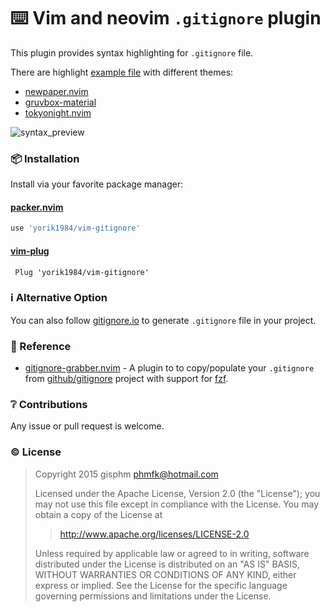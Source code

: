 # ⌨️ Vim  and neovim `.gitignore` plugin

This plugin provides syntax highlighting for `.gitignore` file.

There are highlight [example file](preview/file.gitignore) with different themes:

+ [newpaper.nvim](https://github.com/yorik1984/newpaper.nvim) 
+ [gruvbox-material](https://github.com/sainnhe/gruvbox-material)
+ [tokyonight.nvim](https://github.com/folke/tokyonight.nvim)

![syntax_preview](https://user-images.githubusercontent.com/1559192/144772696-1714739e-03c4-4cfb-800f-55dfe56a4fdd.png)

### 📦 Installation

Install via your favorite package manager:

#### [packer.nvim](https://github.com/wbthomason/packer.nvim)

```lua
use 'yorik1984/vim-gitignore'
```

####  [vim-plug](https://github.com/junegunn/vim-plug)

```Vim
 Plug 'yorik1984/vim-gitignore'
```

### ℹ️ Alternative Option

You can also follow [gitignore.io][2] to generate `.gitignore` file in your project.

### 🔗 Reference

* [gitignore-grabber.nvim][3] - A plugin to to copy/populate your `.gitignore` from [github/gitignore](https://github.com/github/gitignore) project with support for [fzf](https://github.com/junegunn/fzf).

### ❔ Contributions

Any issue or pull request is welcome.

### ©️ License

> Copyright 2015 gisphm <phmfk@hotmail.com>
>
> Licensed under the Apache License, Version 2.0 (the "License");
> you may not use this file except in compliance with the License.
> You may obtain a copy of the License at
>
>> http://www.apache.org/licenses/LICENSE-2.0
>
> Unless required by applicable law or agreed to in writing, software
> distributed under the License is distributed on an "AS IS" BASIS,
> WITHOUT WARRANTIES OR CONDITIONS OF ANY KIND, either express or implied.
> See the License for the specific language governing permissions and
> limitations under the License.

[1]: https://github.com/junegunn/vim-plug
[2]: https://www.gitignore.io
[3]: https://github.com/antonk52/gitignore-grabber.nvim
